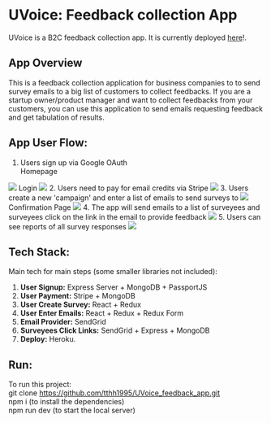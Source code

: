 # UVoice: Feedback collection App
UVoice is a B2C feedback collection app. It is currently deployed [here](https://floating-journey-49522.herokuapp.com/)!.
## App Overview
This is a feedback collection application for business companies to to send survey emails to a big list of customers to collect feedbacks. If you are a startup owner/product manager and want to collect feedbacks from your customers, you can use this application to send emails requesting feedback and get tabulation of results.

## App User Flow:  
1. Users sign up via Google OAuth  
Homepage  
<img src="https://github.com/tthh1995/UVoice_feedback_app/tree/master/Images/WelcomePage_.jpg">   
Login  
<img src="https://github.com/tthh1995/UVoice_feedback_app/tree/master/Images/Login_.jpg">  
2. Users need to pay for email credits via Stripe  
<img src="https://github.com/tthh1995/UVoice_feedback_app/tree/master/Images/Payment.jpg">  
3. Users create a new 'campaign' and enter a list of emails to send surveys to  
<img src="https://github.com/tthh1995/UVoice_feedback_app/tree/master/Images/Survey_.jpg">  
Confirmation Page  
<img src="https://github.com/tthh1995/UVoice_feedback_app/tree/master/Images/Confirmation_.jpg">  
4. The app will send emails to a list of surveyees and surveyees click on the link in the email to provide feedback  
<img src="https://github.com/tthh1995/UVoice_feedback_app/tree/master/Images/Email_.jpg">   
5. Users can see reports of all survey responses  
<img src="https://github.com/tthh1995/UVoice_feedback_app/tree/master/Images/Feedback_.jpg">  

## Tech Stack: 
Main tech for main steps (some smaller libraries not included):
1. **User Signup:** Express Server + MongoDB + PassportJS
2. **User Payment:** Stripe + MongoDB
3. **User Create Survey:** React + Redux
4. **User Enter Emails:** React + Redux + Redux Form
5. **Email Provider:**  SendGrid
6. **Surveyees Click Links:** SendGrid + Express + MongoDB
7. **Deploy:** Heroku.

## Run:
To run this project:  
git clone https://github.com/tthh1995/UVoice_feedback_app.git  
npm i (to install the dependencies)  
npm run dev (to start the local server)  

